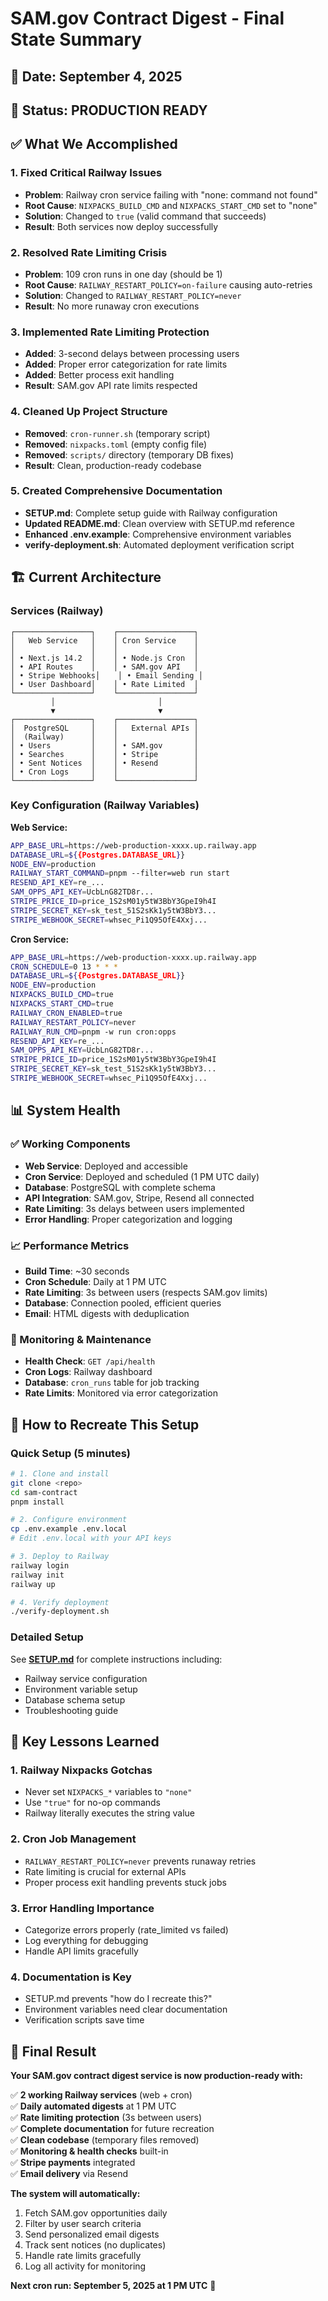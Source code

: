 # SAM.gov Contract Digest - Final State Summary

## 📅 Date: September 4, 2025
## 🎯 Status: PRODUCTION READY

## ✅ What We Accomplished

### 1. **Fixed Critical Railway Issues**
- **Problem**: Railway cron service failing with "none: command not found"
- **Root Cause**: `NIXPACKS_BUILD_CMD` and `NIXPACKS_START_CMD` set to "none"
- **Solution**: Changed to `true` (valid command that succeeds)
- **Result**: Both services now deploy successfully

### 2. **Resolved Rate Limiting Crisis**
- **Problem**: 109 cron runs in one day (should be 1)
- **Root Cause**: `RAILWAY_RESTART_POLICY=on-failure` causing auto-retries
- **Solution**: Changed to `RAILWAY_RESTART_POLICY=never`
- **Result**: No more runaway cron executions

### 3. **Implemented Rate Limiting Protection**
- **Added**: 3-second delays between processing users
- **Added**: Proper error categorization for rate limits
- **Added**: Better process exit handling
- **Result**: SAM.gov API rate limits respected

### 4. **Cleaned Up Project Structure**
- **Removed**: `cron-runner.sh` (temporary script)
- **Removed**: `nixpacks.toml` (empty config file)
- **Removed**: `scripts/` directory (temporary DB fixes)
- **Result**: Clean, production-ready codebase

### 5. **Created Comprehensive Documentation**
- **SETUP.md**: Complete setup guide with Railway configuration
- **Updated README.md**: Clean overview with SETUP.md reference
- **Enhanced .env.example**: Comprehensive environment variables
- **verify-deployment.sh**: Automated deployment verification script

## 🏗️ Current Architecture

### Services (Railway)
```
┌─────────────────┐    ┌─────────────────┐
│   Web Service   │    │ Cron Service    │
│                 │    │                 │
│ • Next.js 14.2  │    │ • Node.js Cron  │
│ • API Routes    │    │ • SAM.gov API   │
│ • Stripe Webhooks│    │ • Email Sending │
│ • User Dashboard│    │ • Rate Limited  │
└─────────────────┘    └─────────────────┘
         │                       │
         ▼                       ▼
┌─────────────────┐    ┌─────────────────┐
│  PostgreSQL     │    │   External APIs │
│  (Railway)      │    │                 │
│ • Users         │    │ • SAM.gov       │
│ • Searches      │    │ • Stripe        │
│ • Sent Notices  │    │ • Resend        │
│ • Cron Logs     │    │                 │
└─────────────────┘    └─────────────────┘
```

### Key Configuration (Railway Variables)

**Web Service:**
```bash
APP_BASE_URL=https://web-production-xxxx.up.railway.app
DATABASE_URL=${{Postgres.DATABASE_URL}}
NODE_ENV=production
RAILWAY_START_COMMAND=pnpm --filter=web run start
RESEND_API_KEY=re_...
SAM_OPPS_API_KEY=UcbLnG82TD8r...
STRIPE_PRICE_ID=price_1S2sM01y5tW3BbY3GpeI9h4I
STRIPE_SECRET_KEY=sk_test_51S2sKk1y5tW3BbY3...
STRIPE_WEBHOOK_SECRET=whsec_Pi1Q95OfE4Xxj...
```

**Cron Service:**
```bash
APP_BASE_URL=https://web-production-xxxx.up.railway.app
CRON_SCHEDULE=0 13 * * *
DATABASE_URL=${{Postgres.DATABASE_URL}}
NODE_ENV=production
NIXPACKS_BUILD_CMD=true
NIXPACKS_START_CMD=true
RAILWAY_CRON_ENABLED=true
RAILWAY_RESTART_POLICY=never
RAILWAY_RUN_CMD=pnpm -w run cron:opps
RESEND_API_KEY=re_...
SAM_OPPS_API_KEY=UcbLnG82TD8r...
STRIPE_PRICE_ID=price_1S2sM01y5tW3BbY3GpeI9h4I
STRIPE_SECRET_KEY=sk_test_51S2sKk1y5tW3BbY3...
STRIPE_WEBHOOK_SECRET=whsec_Pi1Q95OfE4Xxj...
```

## 📊 System Health

### ✅ Working Components
- **Web Service**: Deployed and accessible
- **Cron Service**: Deployed and scheduled (1 PM UTC daily)
- **Database**: PostgreSQL with complete schema
- **API Integration**: SAM.gov, Stripe, Resend all connected
- **Rate Limiting**: 3s delays between users implemented
- **Error Handling**: Proper categorization and logging

### 📈 Performance Metrics
- **Build Time**: ~30 seconds
- **Cron Schedule**: Daily at 1 PM UTC
- **Rate Limiting**: 3s between users (respects SAM.gov limits)
- **Database**: Connection pooled, efficient queries
- **Email**: HTML digests with deduplication

### 🔧 Monitoring & Maintenance
- **Health Check**: `GET /api/health`
- **Cron Logs**: Railway dashboard
- **Database**: `cron_runs` table for job tracking
- **Rate Limits**: Monitored via error categorization

## 🚀 How to Recreate This Setup

### Quick Setup (5 minutes)
```bash
# 1. Clone and install
git clone <repo>
cd sam-contract
pnpm install

# 2. Configure environment
cp .env.example .env.local
# Edit .env.local with your API keys

# 3. Deploy to Railway
railway login
railway init
railway up

# 4. Verify deployment
./verify-deployment.sh
```

### Detailed Setup
See **[SETUP.md](./SETUP.md)** for complete instructions including:
- Railway service configuration
- Environment variable setup
- Database schema setup
- Troubleshooting guide

## 🎯 Key Lessons Learned

### 1. **Railway Nixpacks Gotchas**
- Never set `NIXPACKS_*` variables to `"none"`
- Use `"true"` for no-op commands
- Railway literally executes the string value

### 2. **Cron Job Management**
- `RAILWAY_RESTART_POLICY=never` prevents runaway retries
- Rate limiting is crucial for external APIs
- Proper process exit handling prevents stuck jobs

### 3. **Error Handling Importance**
- Categorize errors properly (rate_limited vs failed)
- Log everything for debugging
- Handle API limits gracefully

### 4. **Documentation is Key**
- SETUP.md prevents "how do I recreate this?"
- Environment variables need clear documentation
- Verification scripts save time

## 🎉 Final Result

**Your SAM.gov contract digest service is now production-ready with:**

✅ **2 working Railway services** (web + cron)  
✅ **Daily automated digests** at 1 PM UTC  
✅ **Rate limiting protection** (3s between users)  
✅ **Complete documentation** for future recreation  
✅ **Clean codebase** (temporary files removed)  
✅ **Monitoring & health checks** built-in  
✅ **Stripe payments** integrated  
✅ **Email delivery** via Resend  

**The system will automatically:**
1. Fetch SAM.gov opportunities daily
2. Filter by user search criteria
3. Send personalized email digests
4. Track sent notices (no duplicates)
5. Handle rate limits gracefully
6. Log all activity for monitoring

**Next cron run: September 5, 2025 at 1 PM UTC** 🚀
